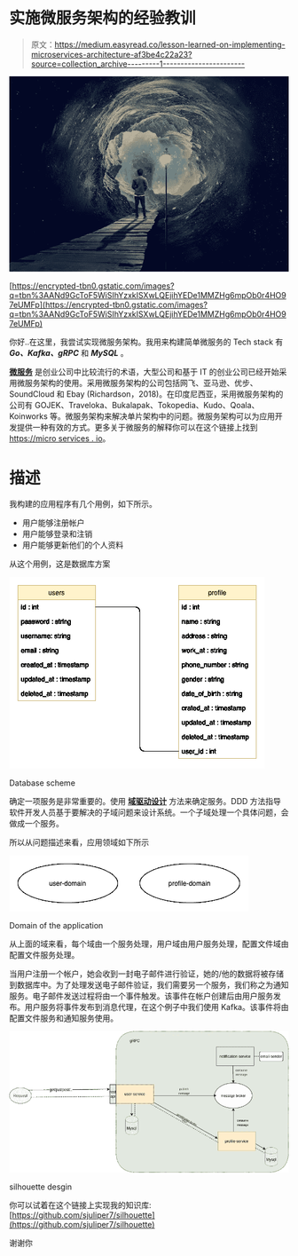 # 实施微服务架构的经验教训

> 原文：<https://medium.easyread.co/lesson-learned-on-implementing-microservices-architecture-af3be4c22a23?source=collection_archive---------1----------------------->

![](img/9ee151e12ce23683bacac1d17261d7b5.png)

[https://encrypted-tbn0.gstatic.com/images?q=tbn%3AANd9GcToF5WiSIhYzxkISXwLQEjihYEDe1MMZHg6mpOb0r4HO97eUMFp](https://encrypted-tbn0.gstatic.com/images?q=tbn%3AANd9GcToF5WiSIhYzxkISXwLQEjihYEDe1MMZHg6mpOb0r4HO97eUMFp)

你好..在这里，我尝试实现微服务架构。我用来构建简单微服务的 Tech stack 有 ***Go、Kafka、gRPC*** 和 ***MySQL*** 。

[**微服务**](https://microservices.io/) 是创业公司中比较流行的术语，大型公司和基于 IT 的创业公司已经开始采用微服务架构的使用。采用微服务架构的公司包括网飞、亚马逊、优步、SoundCloud 和 Ebay (Richardson，2018)。在印度尼西亚，采用微服务架构的公司有 GOJEK、Traveloka、Bukalapak、Tokopedia、Kudo、Qoala、Koinworks 等。微服务架构来解决单片架构中的问题。微服务架构可以为应用开发提供一种有效的方式。更多关于微服务的解释你可以在这个链接上找到[https://micro services . io](https://microservices.io/)。

# 描述

我构建的应用程序有几个用例，如下所示。

*   用户能够注册帐户
*   用户能够登录和注销
*   用户能够更新他们的个人资料

从这个用例，这是数据库方案

![](img/3e9a56122723c2a7ea12163541f098d3.png)

Database scheme

确定一项服务是非常重要的。使用 [**域驱动设计**](https://dddcommunity.org/learning-ddd/what_is_ddd/#:~:text=Domain%2Ddriven%20design%20(DDD),complex%20designs%20on%20a%20model) 方法来确定服务。DDD 方法指导软件开发人员基于要解决的子域问题来设计系统。一个子域处理一个具体问题，会做成一个服务。

所以从问题描述来看，应用领域如下所示

![](img/7f32ecf88f173938fa4bc95a0242eff4.png)

Domain of the application

从上面的域来看，每个域由一个服务处理，用户域由用户服务处理，配置文件域由配置文件服务处理。

当用户注册一个帐户，她会收到一封电子邮件进行验证，她的/他的数据将被存储到数据库中。为了处理发送电子邮件验证，我们需要另一个服务，我们称之为通知服务。电子邮件发送过程将由一个事件触发。该事件在帐户创建后由用户服务发布。用户服务将事件发布到消息代理，在这个例子中我们使用 Kafka。该事件将由配置文件服务和通知服务使用。

![](img/7691449de7e324391c235cdd2dfdd62f.png)

silhouette desgin

你可以试着在这个链接上实现我的知识库:[https://github.com/sjuliper7/silhouette](https://github.com/sjuliper7/silhouette)

谢谢你